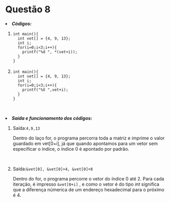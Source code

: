 # Questão 8

<li><strong><em>Códigos:</em></strong></li>
<ol>
  <li>
    <code>int main(){
  int vet[] = {4, 9, 13};
  int i;
  for(i=0;i<3;i++){
    printf("%d ", *(vet+i));
  }
}</code>
  </li>

  <br>
  <li>
    <code>int main(){
  int vet[] = {4, 9, 13};
  int i;
  for(i=0;i<3;i++){
    printf("%X ",vet+i);
  }
}</code>
  </li>
</ol>

<br><li><strong><em>Saída e funcionamento dos códigos:</em></strong></li>
<ol>
  <li>Saída:<code>4,9,13</code>
    <p>Dentro do laço for, o programa percorra toda a matriz e imprime o valor guardado em vet[0+i], já que quando apontamos para um vetor sem especificar o índice, o índice 0 é apontado por padrão.</p>
  </li>

  <br><li>Saída:<code>&vet[0], &vet[0]+4, &vet[0]+8</code>
    <p>Dentro do for, o programa percorre o vetor do índice 0 até 2. Para cada iteração, é impresso <code>&vet[0+i]</code> , e como o vetor é do tipo <em>int</em> significa que a diferença númerica de um endereço hexadecimal para o próximo é 4.</p>
  </li>
</ol>
